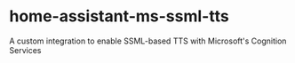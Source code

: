 # home-assistant-ms-ssml-tts
A custom integration to enable SSML-based TTS with Microsoft's Cognition Services
